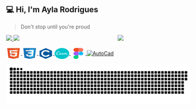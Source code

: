 ## 💻 Hi, I'm Ayla Rodrigues
>Don't stop until you're proud
<div>
  <img src = "https://media.discordapp.net/attachments/817092151082483763/879116804151201832/perfilgit.gif" width = "200px" align = "right">
  <a href="https://github.com/AylaRodrigues">
  <img height="150em" src="https://github-readme-stats.vercel.app/api?username=AylaRodrigues&show_icons=true&theme=jolly&include_all_commits=true&count_private=true"/>
  <img height="126em" src="https://github-readme-stats.vercel.app/api/top-langs/?username=AylaRodrigues&layout=compact&langs_count=7&theme=jolly"/>
</div>

<div style="display: inline_block"><br>
  <img align="center" alt="HTML" height="30" width ="40" src="https://raw.githubusercontent.com/devicons/devicon/master/icons/html5/html5-original.svg">
  <img align="center" alt="CSS" height="30" width ="40" src="https://raw.githubusercontent.com/devicons/devicon/master/icons/css3/css3-original.svg">
  <img align="center" alt="C" height="30" width ="40" src="https://raw.githubusercontent.com/devicons/devicon/00f02ef57fb7601fd1ddcc2fe6fe670fef3ae3e4/icons/c/c-plain.svg">
  <img align="center" alt="Canva" height="30" width ="40" src="https://raw.githubusercontent.com/devicons/devicon/00f02ef57fb7601fd1ddcc2fe6fe670fef3ae3e4/icons/canva/canva-original.svg">
  <img align="center" alt="Figma" height="30" width ="40" src="https://raw.githubusercontent.com/devicons/devicon/00f02ef57fb7601fd1ddcc2fe6fe670fef3ae3e4/icons/figma/figma-original.svg">
  <img align="center" alt="AutoCad" height="30" src="https://img.icons8.com/fluency/2x/autocad.png">
</div>
  
![Snake animation](https://github.com/AylaRodrigues/AylaRodrigues/blob/output/github-contribution-grid-snake.svg)
    
  
  

